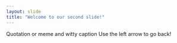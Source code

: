 ```yaml
---
layout: slide
title: "Welcome to our second slide!"
---
```

Quotation or meme and witty caption
Use the left arrow to go back!
